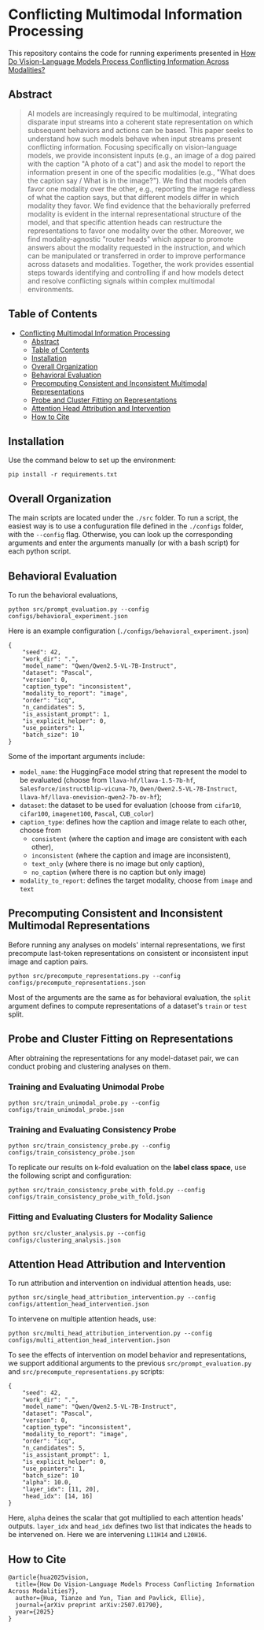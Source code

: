 # Conflicting Multimodal Information Processing

This repository contains the code for running experiments presented in [How Do Vision-Language Models Process Conflicting Information Across Modalities?]()

## Abstract

  

> AI models are increasingly required to be multimodal, integrating disparate input streams into a coherent state representation on which subsequent behaviors and actions can be based. This paper seeks to understand how such models behave when input streams present conflicting information. Focusing specifically on vision-language models, we provide inconsistent inputs (e.g., an image of a dog paired with the caption "A photo of a cat") and ask the model to report the information present in one of the specific modalities (e.g., "What does the caption say / What is in the image?"). We find that models often favor one modality over the other, e.g., reporting the image regardless of what the caption says, but that different models differ in which modality they favor. We find evidence that the behaviorally preferred modality is evident in the internal representational structure of the model, and that specific attention heads can restructure the representations to favor one modality over the other. Moreover, we find modality-agnostic "router heads" which appear to promote answers about the modality requested in the instruction, and which can be manipulated or transferred in order to improve performance across datasets and modalities. Together, the work provides essential steps towards identifying and controlling if and how models detect and resolve conflicting signals within complex multimodal environments.

## Table of Contents

  

- [Conflicting Multimodal Information Processing](#conflicting-multimodal-information-processing)
  - [Abstract](#abstract)
  - [Table of Contents](#table-of-contents)
  - [Installation](#installation)
  - [Overall Organization](#overall-organization)
  - [Behavioral Evaluation](#behavioral-evaluation)
  - [Precomputing Consistent and Inconsistent Multimodal Representations](#precomputing-consistent-and-inconsistent-multimodal-representations)
  - [Probe and Cluster Fitting on Representations](#probe-and-cluster-fitting-on-representations)
  - [Attention Head Attribution and Intervention](#attention-head-attribution-and-intervention)
  - [How to Cite](#how-to-cite)

  

## Installation

  

Use the command below to set up the environment:

```
pip install -r requirements.txt
```

  
## Overall Organization


The main scripts are located under the `./src` folder. To run a script, the easiest way is to use a confuguration file defined in the `./configs` folder, with the `--config` flag. Otherwise, you can look up the corresponding arguments and enter the arguments manually (or with a bash script) for each python script.

 

## Behavioral Evaluation 

 

To run the behavioral evaluations, 
```
python src/prompt_evaluation.py --config configs/behavioral_experiment.json 
``` 


Here is an example configuration (`./configs/behavioral_experiment.json`)

```
{
    "seed": 42,
    "work_dir": ".",
    "model_name": "Qwen/Qwen2.5-VL-7B-Instruct",
    "dataset": "Pascal",
    "version": 0,
    "caption_type": "inconsistent",
    "modality_to_report": "image",
    "order": "icq",
    "n_candidates": 5,
    "is_assistant_prompt": 1,
    "is_explicit_helper": 0,
    "use_pointers": 1,
    "batch_size": 10
}
```

Some of the important arguments include:
- `model_name`: the HuggingFace model string that represent the model to be evaluated (choose from `llava-hf/llava-1.5-7b-hf`, `Salesforce/instructblip-vicuna-7b`, `Qwen/Qwen2.5-VL-7B-Instruct`, `llava-hf/llava-onevision-qwen2-7b-ov-hf`); 
- `dataset`: the dataset to be used for evaluation (choose from `cifar10`, `cifar100`, `imagenet100`, `Pascal`, `CUB_color`)
- `caption_type`: defines how the caption and image relate to each other, choose from 
    - `consistent` (where the caption and image are consistent with each other), 
    - `inconsistent` (where the caption and image are inconsistent), 
    - `text_only` (where there is no image but only caption), 
    - `no_caption` (where there is no caption but only image)
- `modality_to_report`: defines the target modality, choose from `image` and `text`

 
## Precomputing Consistent and Inconsistent Multimodal Representations

  

Before running any analyses on models' internal representations, we first precompute last-token representations on consistent or inconsistent input image and caption pairs. 
```
python src/precompute_representations.py --config configs/precompute_representations.json 
``` 
  
Most of the arguments are the same as for behavioral evaluation, the `split` argument defines to compute representations of a dataset's `train` or `test` split.
  

## Probe and Cluster Fitting on Representations

  

After obtraining the representations for any model-dataset pair, we can conduct probing and clustering analyses on them.
 
### Training and Evaluating Unimodal Probe
```
python src/train_unimodal_probe.py --config configs/train_unimodal_probe.json 
``` 
### Training and Evaluating Consistency Probe
```
python src/train_consistency_probe.py --config configs/train_consistency_probe.json 
``` 

To replicate our results on k-fold evaluation on the **label class space**, use the following script and configuration:
```
python src/train_consistency_probe_with_fold.py --config configs/train_consistency_probe_with_fold.json 
``` 
### Fitting and Evaluating Clusters for Modality Salience
```
python src/cluster_analysis.py --config configs/clustering_analysis.json 
``` 
 

## Attention Head Attribution and Intervention
To run attribution and intervention on individual attention heads, use:
```
python src/single_head_attribution_intervention.py --config configs/attention_head_intervention.json 
``` 
 
To intervene on multiple attention heads, use:
```
python src/multi_head_attribution_intervention.py --config configs/multi_attention_head_intervention.json 
``` 

To see the effects of intervention on model behavior and representations, we support additional arguments to the previous `src/prompt_evaluation.py` and `src/precompute_representations.py` scripts:

```
{
    "seed": 42,
    "work_dir": ".",
    "model_name": "Qwen/Qwen2.5-VL-7B-Instruct",
    "dataset": "Pascal",
    "version": 0,
    "caption_type": "inconsistent",
    "modality_to_report": "image",
    "order": "icq",
    "n_candidates": 5,
    "is_assistant_prompt": 1,
    "is_explicit_helper": 0,
    "use_pointers": 1,
    "batch_size": 10
    "alpha": 10.0,
    "layer_idx": [11, 20],
    "head_idx": [14, 16]
}
```

Here, `alpha` deines the scalar that got multiplied to each attention heads' outputs. `layer_idx` and `head_idx` defines two list that indicates the heads to be intervened on. Here we are intervening `L11H14` and `L20H16`.


## How to Cite

```
@article{hua2025vision,
  title={How Do Vision-Language Models Process Conflicting Information Across Modalities?},
  author={Hua, Tianze and Yun, Tian and Pavlick, Ellie},
  journal={arXiv preprint arXiv:2507.01790},
  year={2025}
}
```
